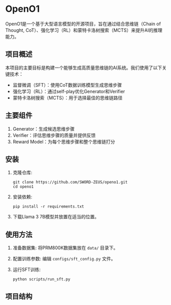# OpenO1

OpenO1是一个基于大型语言模型的开源项目，旨在通过结合思维链（Chain of Thought, CoT）、强化学习（RL）和蒙特卡洛树搜索（MCTS）来提升AI的推理能力。

## 项目概述

本项目的主要目标是构建一个能够生成高质量思维链的AI系统。我们使用了以下关键技术：

- 监督微调（SFT）：使用CoT数据训练模型生成思维步骤
- 强化学习（RL）：通过self-play优化Generator和Verifier
- 蒙特卡洛树搜索（MCTS）：用于选择最佳的思维链路径

## 主要组件

1. Generator：生成候选思维步骤
2. Verifier：评估思维步骤的质量并提供反馈
3. Reward Model：为每个思维步骤和整个思维链打分

## 安装

1. 克隆仓库:
   ```
   git clone https://github.com/SWORD-ZEUS/openo1.git
   cd openo1
   ```

2. 安装依赖:
   ```
   pip install -r requirements.txt
   ```

3. 下载Llama 3 7B模型并放置在适当的位置。

## 使用方法

1. 准备数据集:
   将PRM800K数据集放在 `data/` 目录下。

2. 配置训练参数:
   编辑 `configs/sft_config.py` 文件。

3. 运行SFT训练:
   ```
   python scripts/run_sft.py
   ```

## 项目结构

